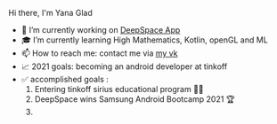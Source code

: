 Hi there, I'm Yana Glad

- :rocket: I’m currently working on [DeepSpace App](https://github.com/BrightOS/NASA_Bootcamp)
- :mortar_board: I’m currently learning High Mathematics, Kotlin, openGL and ML
- 📫 How to reach me: contact me via [my vk](https://vk.com/yanaglad12)
- :chart_with_upwards_trend: 2021 goals: becoming an android developer at tinkoff
- :white_check_mark: accomplished goals : 
  1. Entering tinkoff sirius educational program 🧑‍🎓
  2. DeepSpace wins Samsung Android Bootcamp 2021 :trophy: 
  3. 
<!--
**YanaGlad/YanaGlad** is a ✨ _special_ ✨ repository because its `README.md` (this file) appears on your GitHub profile.

Here are some ideas to get you started:

 
-->
